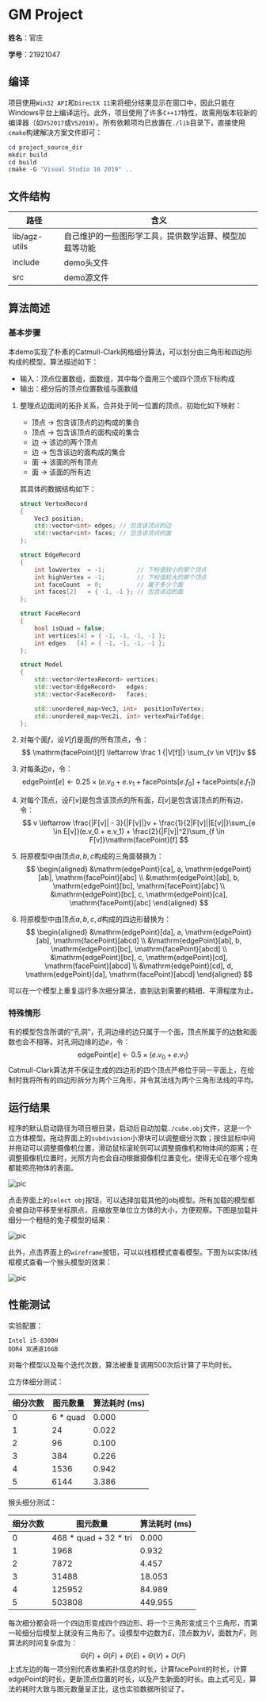 # GM Project

**姓名**：官庄

**学号**：21921047

## 编译

项目使用`Win32 API`和`DirectX 11`来将细分结果显示在窗口中，因此只能在Windows平台上编译运行。此外，项目使用了许多`C++17`特性，故需用版本较新的编译器（如`VS2017`或`VS2019`）。所有依赖项均已放置在`./lib`目录下，直接使用`cmake`构建解决方案文件即可：

```powershell
cd project_source_dir
mkdir build
cd build
cmake -G "Visual Studio 16 2019" ..
```

## 文件结构

| 路径          | 含义                                                   |
| ------------- | ------------------------------------------------------ |
| lib/agz-utils | 自己维护的一些图形学工具，提供数学运算、模型加载等功能 |
| include       | demo头文件                                             |
| src           | demo源文件                                             |

## 算法简述

### 基本步骤

本demo实现了朴素的Catmull-Clark网格细分算法，可以划分由三角形和四边形构成的模型。算法描述如下：

* 输入：顶点位置数组，面数组，其中每个面用三个或四个顶点下标构成
* 输出：细分后的顶点位置数组与面数组

1. 整理点边面间的拓扑关系，合并处于同一位置的顶点，初始化如下映射：

   * 顶点 -> 包含该顶点的边构成的集合
   * 顶点 -> 包含该顶点的面构成的集合
   * 边 -> 该边的两个顶点
   * 边 -> 包含该边的面构成的集合
   * 面 -> 该面的所有顶点
   * 面 -> 该面的所有边

   其具体的数据结构如下：

   ```cpp
   struct VertexRecord
   {
       Vec3 position;
       std::vector<int> edges; // 包含该顶点的边
       std::vector<int> faces; // 包含该顶点的面
   };
   
   struct EdgeRecord
   {
       int lowVertex  = -1;         // 下标值较小的那个顶点
       int highVertex = -1;         // 下标值较大的那个顶点
       int faceCount  = 0;          // 属于多少个面
       int faces[2]   = { -1, -1 }; // 包含该边的面
   };
   
   struct FaceRecord
   {
       bool isQuad = false;
       int vertices[4] = { -1, -1, -1, -1 };
       int edges   [4] = { -1, -1, -1, -1 };
   };
   
   struct Model
   {
       std::vector<VertexRecord> vertices;
       std::vector<EdgeRecord>   edges;
       std::vector<FaceRecord>   faces;
   
       std::unordered_map<Vec3, int>  positionToVertex;
       std::unordered_map<Vec2i, int> vertexPairToEdge;
   };
   ```

2. 对每个面$f$，设$V[f]$是面$f$的所有顶点，令：
   $$
   \mathrm{facePoint}[f] \leftarrow \frac 1 {|V[f]|} \sum_{v \in V[f]}v
   $$

3. 对每条边$e$，令：
   $$
   \mathrm{edgePoint}[e] \leftarrow 0.25 \times (e.v_0 + e.v_1 + \mathrm{facePoints}[e.f_0] + \mathrm{facePoints}[e.f_1])
   $$

4. 对每个顶点，设$F[v]$是包含该顶点的所有面，$E[v]$是包含该顶点的所有边，令：
   $$
   v \leftarrow \frac{|F[v]| - 3}{|F[v]|}v + \frac{1}{2|F[v]||E[v]|}\sum_{e \in E[v]}(e.v_0 + e.v_1) + \frac{2}{|F[v]|^2}\sum_{f \in F[v]}\mathrm{facePoint}[f]
   $$

5. 将原模型中由顶点$a, b, c$构成的三角面替换为：
   $$
   \begin{aligned}
   &\mathrm{edgePoint}[ca], a, \mathrm{edgePoint}[ab], \mathrm{facePoint}[abc] \\
   &\mathrm{edgePoint}[ab], b, \mathrm{edgePoint}[bc], \mathrm{facePoint}[abc] \\
   &\mathrm{edgePoint}[bc], c, \mathrm{edgePoint}[ca], \mathrm{facePoint}[abc]
   \end{aligned}
   $$

6. 将原模型中由顶点$a, b, c, d$构成的四边形替换为：
   $$
   \begin{aligned}
   &\mathrm{edgePoint}[da], a, \mathrm{edgePoint}[ab], \mathrm{facePoint}[abcd] \\
   &\mathrm{edgePoint}[ab], b, \mathrm{edgePoint}[bc], \mathrm{facePoint}[abcd] \\
   &\mathrm{edgePoint}[bc], c, \mathrm{edgePoint}[cd], \mathrm{facePoint}[abcd] \\
   &\mathrm{edgePoint}[cd], d, \mathrm{edgePoint}[da], \mathrm{facePoint}[abcd]
   \end{aligned}
   $$

可以在一个模型上重复运行多次细分算法，直到达到需要的精细、平滑程度为止。

### 特殊情形

有的模型包含所谓的“孔洞”，孔洞边缘的边只属于一个面，顶点所属于的边数和面数也会不相等。对孔洞边缘的边$e$，令：
$$
\mathrm{edgePoint}[e] \leftarrow 0.5 \times (e.v_0 + e.v_1)
$$
Catmull-Clark算法并不保证生成的四边形的四个顶点严格位于同一平面上，在绘制时我将所有的四边形拆分为两个三角形，并令其法线为两个三角形法线的平均。

## 运行结果

程序的默认启动路径为项目根目录，启动后自动加载`./cube.obj`文件，这是一个立方体模型。拖动界面上的`subdivision`小滑块可以调整细分次数；按住鼠标中间并拖动可以调整摄像机位置，滑动鼠标滚轮则可以调整摄像机和物体间的距离；在调整摄像机位置时，光照方向也会自动根据摄像机位置变化，使得无论在哪个视角都能照亮物体的表面。

![pic](./screenshot/0.png)

点击界面上的`select obj`按钮，可以选择加载其他的obj模型。所有加载的模型都会被自动平移至坐标原点，且缩放至单位立方体的大小，方便观察。下图是加载并细分一个粗糙的兔子模型的结果：

![pic](./screenshot/1.png)

此外，点击界面上的`wireframe`按钮，可以以线框模式查看模型。下图为以实体/线框模式查看一个猴头模型的效果：

![pic](./screenshot/2.png)

## 性能测试

实验配置：

```
Intel i5-8300H
DDR4 双通道16GB
```

对每个模型以及每个迭代次数，算法被重复调用500次后计算了平均时长。

立方体细分测试：

| 细分次数 | 图元数量 | 算法耗时 (ms) |
| -------- | -------- | ------------- |
| 0        | 6 * quad | 0.000         |
| 1        | 24       | 0.022         |
| 2        | 96       | 0.100         |
| 3        | 384      | 0.226         |
| 4        | 1536     | 0.942         |
| 5        | 6144     | 3.386         |

猴头细分测试：

| 细分次数 | 图元数量              | 算法耗时 (ms) |
| -------- | --------------------- | ------------- |
| 0        | 468 * quad + 32 * tri | 0.000         |
| 1        | 1968                  | 0.932         |
| 2        | 7872                  | 4.457         |
| 3        | 31488                 | 18.053        |
| 4        | 125952                | 84.989        |
| 5        | 503808                | 449.955       |

每次细分都会将一个四边形变成四个四边形、将一个三角形变成三个三角形，而第一轮细分后模型上就没有三角形了。设模型中边数为$E$，顶点数为$V$，面数为$F$，则算法的时间复杂度为：
$$
\Theta(F) + \Theta(F) + \Theta(E) + \Theta(V) + O(F)
$$
上式左边的每一项分别代表收集拓扑信息的时长，计算$\mathrm{facePoint}$的时长，计算$\mathrm{edgePoint}$的时长，更新顶点位置的时长，以及产生新面的时长。由上式可见，算法的耗时大致与图元数量呈正比，这也实验数据所验证了。

